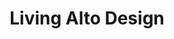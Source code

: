 ---
title: "Living Alto Design"
url: /ciudad-autonoma-de-buenos-aires/living-alto-design/
shop: Möbel
---